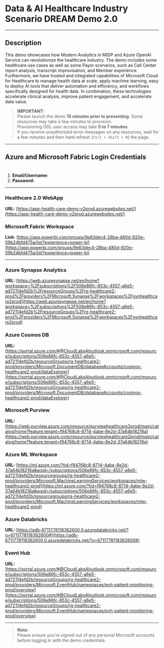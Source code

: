 # Data & AI Healthcare Industry Scenario DREAM Demo 2.0

---

## Description

This demo showcases how Modern Analytics in MIDP and Azure OpenAI Service can revolutionize the healthcare industry. The demo includes some healthcare use cases as well as some Payor scenarios, such as Call Center report analysis, transcript improvisation, and Member experience. Furthermore, we have trusted and integrated capabilities of Microsoft Cloud for Healthcare to manage health data at scale, apply machine learning, easy to deploy AI tools that deliver automation and efficiency, and workflows specifically designed for health data. In combination, these technologies accelerate clinical analysis, improve patient engagement, and accelerate data value.

> **IMPORTANT:**  
> Please launch the demo **15 minutes prior to presenting**. Some resources may take a few minutes to provision.  
> Provisioning ODL user access may take **5 to 7 minutes**.  
> If you receive unauthorized error messages on any resources, wait for a few minutes and then hard refresh (`Ctrl + Shift + R`) the page.

---

## Azure and Microsoft Fabric Login Credentials
#
1. **Email/Username:** <inject key="AzureAdUserEmail"></inject> 
2. **Password:** <inject key="AzureAdUserPassword"></inject>

---

### Healthcare 2.0 WebApp  
**URL:** [https://app-health-care-demo-v2prod.azurewebsites.net/](https://app-health-care-demo-v2prod.azurewebsites.net/)

### Microsoft Fabric Workspace  
**Link:** [https://app.powerbi.com/groups/9e83dec4-28ba-480d-920e-09b24bfd475a/list?experience=power-bi](https://app.powerbi.com/groups/9e83dec4-28ba-480d-920e-09b24bfd475a/list?experience=power-bi)

---

### Azure Synapse Analytics  
**URL:** [https://web.azuresynapse.net/en/home?workspace=%2Fsubscriptions%2F506e86fc-853c-4557-a6e5-ad72114efd2b%2FresourceGroups%2Frg-healthcare2-prod%2Fproviders%2FMicrosoft.Synapse%2Fworkspaces%2Fsynhealthcare2prod](https://web.azuresynapse.net/en/home?workspace=%2Fsubscriptions%2F506e86fc-853c-4557-a6e5-ad72114efd2b%2FresourceGroups%2Frg-healthcare2-prod%2Fproviders%2FMicrosoft.Synapse%2Fworkspaces%2Fsynhealthcare2prod)

### Azure Cosmos DB  
**URL:** [https://portal.azure.com/#@CloudLabsAIoutlook.onmicrosoft.com/resource/subscriptions/506e86fc-853c-4557-a6e5-ad72114efd2b/resourceGroups/rg-healthcare2-prod/providers/Microsoft.DocumentDB/databaseAccounts/cosmos-healthcare2-prod/dataExplorer](https://portal.azure.com/#@CloudLabsAIoutlook.onmicrosoft.com/resource/subscriptions/506e86fc-853c-4557-a6e5-ad72114efd2b/resourceGroups/rg-healthcare2-prod/providers/Microsoft.DocumentDB/databaseAccounts/cosmos-healthcare2-prod/dataExplorer)

### Microsoft Purview  
**URL:** [https://web.purview.azure.com/resource/purviewhealthcare2prod/main/catalog/home?feature.tenant=f94768c8-8714-4abe-8e2d-37a64b18216a](https://web.purview.azure.com/resource/purviewhealthcare2prod/main/catalog/home?feature.tenant=f94768c8-8714-4abe-8e2d-37a64b18216a)

### Azure ML Workspace  
**URL:** [https://ml.azure.com/?tid=f94768c8-8714-4abe-8e2d-37a64b18216a&wsid=/subscriptions/506e86fc-853c-4557-a6e5-ad72114efd2b/resourcegroups/rg-healthcare2-prod/providers/Microsoft.MachineLearningServices/workspaces/mlw-healthcare2-prod](https://ml.azure.com/?tid=f94768c8-8714-4abe-8e2d-37a64b18216a&wsid=/subscriptions/506e86fc-853c-4557-a6e5-ad72114efd2b/resourcegroups/rg-healthcare2-prod/providers/Microsoft.MachineLearningServices/workspaces/mlw-healthcare2-prod)

### Azure Databricks  
**URL:** [https://adb-6711778118362600.0.azuredatabricks.net/?o=6711778118362600#](https://adb-6711778118362600.0.azuredatabricks.net/?o=6711778118362600#)

### Event Hub  
**URL:** [https://portal.azure.com/#@CloudLabsAIoutlook.onmicrosoft.com/resource/subscriptions/506e86fc-853c-4557-a6e5-ad72114efd2b/resourceGroups/rg-healthcare2-prod/providers/Microsoft.EventHub/namespaces/evh-patient-monitoring-prod/overview](https://portal.azure.com/#@CloudLabsAIoutlook.onmicrosoft.com/resource/subscriptions/506e86fc-853c-4557-a6e5-ad72114efd2b/resourceGroups/rg-healthcare2-prod/providers/Microsoft.EventHub/namespaces/evh-patient-monitoring-prod/overview)

---

> **Note:**  
> Please ensure you're signed out of any personal Microsoft accounts before logging in with the demo credentials.
